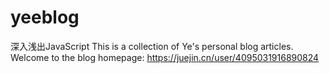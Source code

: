 # yeeblog
深入浅出JavaScript
This is a collection of Ye's personal blog articles. Welcome to the blog homepage: https://juejin.cn/user/4095031916890824
